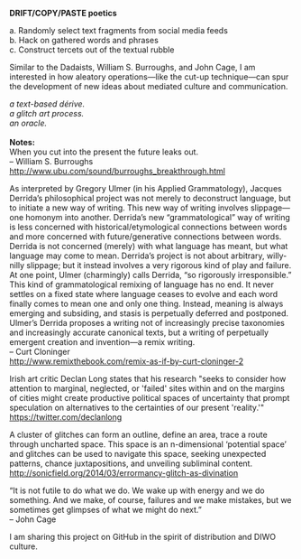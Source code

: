 <b>DRIFT/COPY/PASTE poetics</b>

a.	Randomly select text fragments from social media feeds<br>
b.	Hack on gathered words and phrases<br>
c.	Construct tercets out of the textual rubble<br>

Similar to the Dadaists, William S. Burroughs, and John Cage, I am interested in how aleatory operations—like the cut-up technique—can spur the development of new ideas about mediated culture and communication.

<i>a text-based dérive.<br>
a glitch art process.<br>
an oracle.<br></i>
<br>
<b>Notes:</b><br>
When you cut into the present the future leaks out.<br>
– William S. Burroughs<br>
http://www.ubu.com/sound/burroughs_breakthrough.html<br>

As interpreted by Gregory Ulmer (in his Applied Grammatology), Jacques Derrida’s philosophical project was not merely to deconstruct language, but to initiate a new way of writing. This new way of writing involves slippage—one homonym into another. Derrida’s new “grammatological” way of writing is less concerned with historical/etymological connections between words and more concerned with future/generative connections between words. Derrida is not concerned (merely) with what language has meant, but what language may come to mean. Derrida’s project is not about arbitrary, willy-nilly slippage; but it instead involves a very rigorous kind of play and failure. At one point, Ulmer (charmingly) calls Derrida, “so rigorously irresponsible.” This kind of grammatological remixing of language has no end. It never settles on a fixed state where language ceases to evolve and each word finally comes to mean one and only one thing. Instead, meaning is always emerging and subsiding, and stasis is perpetually deferred and postponed. Ulmer’s Derrida proposes a writing not of increasingly precise taxonomies and increasingly accurate canonical texts, but a writing of perpetually emergent creation and invention—a remix writing.<br>
– Curt Cloninger<br>
http://www.remixthebook.com/remix-as-if-by-curt-cloninger-2<br>

Irish art critic Declan Long states that his research "seeks to consider how attention to marginal, neglected, or 'failed' sites within and on the margins of cities might create productive political spaces of  uncertainty that prompt speculation on alternatives to the certainties of our present 'reality.'"<br>
https://twitter.com/declanlong<br>

A cluster of glitches can form an outline, define an area, trace a route through uncharted space. This space is an n-dimensional ‘potential space’ and glitches can be used to navigate this space, seeking unexpected patterns, chance juxtapositions, and unveiling subliminal content.<br>
http://sonicfield.org/2014/03/errormancy-glitch-as-divination<br>

“It is not futile to do what we do. We wake up with energy and we do something. And we make, of course, failures and we make mistakes, but we sometimes get glimpses of what we might do next.”<br>
– John Cage<br>


I am sharing this project on GitHub in the spirit of distribution and DIWO culture.

